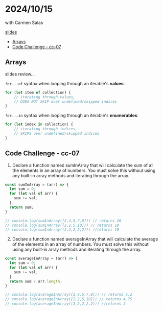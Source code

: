 # 2024/10/15
with Carmen Salas

[slides](https://docs.google.com/presentation/d/1to0IN-CcF4NJpzdq4tSgWgBJUbq6EYstq_iJqCYbonw/edit#slide=id.g287c4ecafef_0_150)

- [Arrays](#arrays)
- [Code Challenge - cc-07](#code-challenge---cc-07)

## Arrays
slides review...

`for...of` syntax when looping through an iterable's **values**:
```js
for (let item of collection) {
    // iterating through values,
    // DOES NOT SKIP over undefined/skipped indices
}
```
`for...in` syntax when looping through an iterable's **enumerables**:
```js
for (let index in collection) {
    // iterating through indices,
    // SKIPS over undefined/skipped indices
}
```

## Code Challenge - cc-07

1. Declare a function named sumInArray that will calculate the sum of all the elements in an array of numbers. You must solve this without using any built-in array methods and iterating through the array.

```js
const sumInArray = (arr) => {
  let sum = 0;
  for (let val of arr) {
    sum += val;
  }
  return sum;
}

// console.log(sumInArray([2,4,5,7,8])) // returns 26
// console.log(sumInArray([2,2,5,10])) // returns 19
// console.log(sumInArray([2,2,2,2,2])) //returns 10
```

2. Declare a function named averageInArray that will calculate the average of the elements in an array of numbers. You must solve this without using any built-in array methods and iterating through the array.

```js
const averageInArray = (arr) => {
  let sum = 0;
  for (let val of arr) {
    sum += val;
  }
  return sum / arr.length;
}

// console.log(averageInArray([2,4,5,7,8])) // returns 5.2
// console.log(averageInArray([2,2,5,10])) // returns 4.75
// console.log(averageInArray([2,2,2,2,2])) //returns 2
```